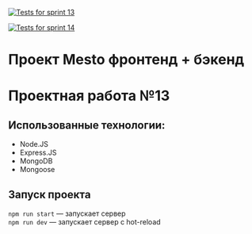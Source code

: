 [![Tests for sprint 13](https://github.com/ilya-120/express-mesto-gha/actions/workflows/tests-13-sprint.yml/badge.svg)](https://github.com/ilya-120/express-mesto-gha/actions/workflows/tests-13-sprint.yml) 

[![Tests for sprint 14](https://github.com/ilya-120/express-mesto-gha/actions/workflows/tests-14-sprint.yml/badge.svg)](https://github.com/ilya-120/express-mesto-gha/actions/workflows/tests-14-sprint.yml)

# Проект Mesto фронтенд + бэкенд
# Проектная работа №13

## Использованные технологии:
- Node.JS
- Express.JS
- MongoDB
- Mongoose

## Запуск проекта

`npm run start` — запускает сервер   
`npm run dev` — запускает сервер с hot-reload
